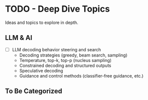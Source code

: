 # TODO - Deep Dive Topics

Ideas and topics to explore in depth.

## LLM & AI

- [ ] LLM decoding behavior steering and search
  - Decoding strategies (greedy, beam search, sampling)
  - Temperature, top-k, top-p (nucleus sampling)
  - Constrained decoding and structured outputs
  - Speculative decoding
  - Guidance and control methods (classifier-free guidance, etc.)

## To Be Categorized

